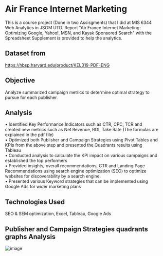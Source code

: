 # Air France Internet Marketing
This is a course project (Done in two Assisgments) that I did at MIS 6344 Web Analytics in JSOM UTD.
Report "Air France Internet Marketing: Optimizing Google, Yahoo!, MSN, and Kayak Sponsored Search" 
with the Spreadsheet Supplement is provided to help the analytics.

## Dataset from 
https://hbsp.harvard.edu/product/KEL319-PDF-ENG
  
## Objective
Analyze summarized campaign metrics to determine optimal strategy to pursue for each publisher.

## Analysis
• Identified Key Performance Indicators such as CTR, CPC, TCR and created new metrics such as Net Revenue, ROI, Take Rate (The formulas are explained in the pdf file) <br>
• Optimized both Publisher and Campaign Strategies using Pivot Tables and KPIs from the above step and presented the Quadrants results using Tableau <br>
• Conducted analysis to calculate the KPI impact on various campaigns and established the top performers  <br>
• Provided insights, overall recommendations, CTR and Landing Page Recommendations using search engine optimization (SEO) to optimize websites for discoverability by a search engine. <br>
• Presented various Keyword strategies that can be implemented using Google Ads for wider marketing plans <br>

## Technologies Used
SEO & SEM optimization, Excel, Tableau, Google Ads

## Publisher and Campaign Strategies quadrants graphs Analysis
![image](https://github.com/dspr2717/AirFrance_InternetMarketing_Analysis/assets/116522153/7e87ceb5-0f9a-4ef8-9a92-c24a8d7613bb)


 
